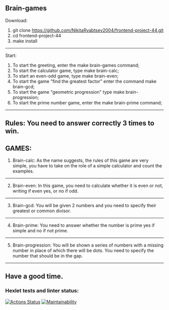 Brain-games
---
Download:
1. git clone https://github.com/NikitaRyabtsev2004/frontend-project-44.git
2. cd frontend-project-44
3. make install
---
Start:
1. To start the greeting, enter the make brain-games command;
2. To start the calculator game, type make brain-calc;
3. To start an even-odd game, type make brain-even;
4. To start the game "find the greatest factor" enter the command make brain-gcd;
5. To start the game "geometric progression" type make brain-progression;
6. To start the prime number game, enter the make brain-prime command;
---
Rules:
You need to answer correctly 3 times to win.
---
GAMES:
---
1. Brain-calc:
As the name suggests, the rules of this game are very simple, you have to take on the role of a simple calculator and count the examples.
---
2. Brain-even:
In this game, you need to calculate whether it is even or not, writing if even yes, or no if odd.
---
3. Brain-gcd:
You will be given 2 numbers and you need to specify their greatest or common divisor.
---
4. Brain-prime:
You need to answer whether the number is prime yes if simple and no if not prime.
---
5. Brain-progression:
You will be shown a series of numbers with a missing number in place of which there will be dots. You need to specify the number that should be in the gap.
---
Have a good time.
---
### Hexlet tests and linter status:
[![Actions Status](https://github.com/NikitaRyabtsev2004/frontend-project-44/workflows/hexlet-check/badge.svg)](https://github.com/NikitaRyabtsev2004/frontend-project-44/actions)
[![Maintainability](https://api.codeclimate.com/v1/badges/4b1ffe80749c63c0bc88/maintainability)](https://codeclimate.com/github/NikitaRyabtsev2004/frontend-project-44/maintainability)
